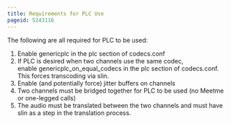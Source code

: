```yaml
---
title: Requirements for PLC Use
pageid: 5243116
---
```


The following are all required for PLC to be used:

1. Enable genericplc in the plc section of codecs.conf
2. If PLC is desired when two channels use the same codec, enable genericplc\_on\_equal\_codecs in the plc section of codecs.conf.  This forces transcoding via slin.
3. Enable (and potentially force) jitter buffers on channels
4. Two channels must be bridged together for PLC to be used (no Meetme or one-legged calls)
5. The audio must be translated between the two channels and must have slin as a step in the translation process.
